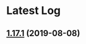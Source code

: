 # Latest Log 

## [1.17.1](https://github.com/alibaba-fusion/next/compare/1.17.0...1.17.1) (2019-08-08)


